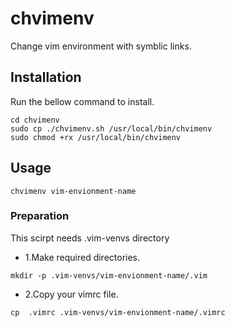 # chvimenv
Change vim environment with symblic links.

## Installation
Run the bellow command to install.
```
cd chvimenv
sudo cp ./chvimenv.sh /usr/local/bin/chvimenv
sudo chmod +rx /usr/local/bin/chvimenv
```

## Usage
```
chvimenv vim-envionment-name
```

### Preparation
This scirpt needs .vim-venvs directory

- 1.Make required directories.
```
mkdir -p .vim-venvs/vim-envionment-name/.vim
```

- 2.Copy your vimrc file.
```
cp  .vimrc .vim-venvs/vim-envionment-name/.vimrc
```
